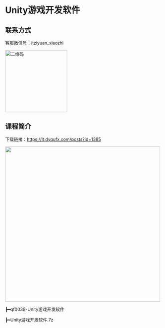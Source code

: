 # Unity游戏开发软件

## 联系方式

客服微信号：itziyuan_xiaozhi

<img src="https://ziyuanyun.oss-cn-guangzhou.aliyuncs.com/common/20240614073449/666b82192834a.jpg" width="200" height="200" alt="二维码">

## 课程简介

下载链接：https://it.dyqufx.com/posts?id=1385

<img src="https://ziyuanyun.oss-cn-guangzhou.aliyuncs.com/yun/20240515153923/664466ab14df9.jpg" width="500" alt="">

  ┣━qf0039-Unity游戏开发软件

 ┣━Unity游戏开发软件.7z

  